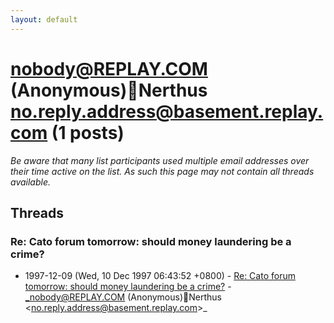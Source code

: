 ```yaml
---
layout: default
---
```


# nobody@REPLAY.COM (Anonymous)Nerthus <no.reply.address@basement.replay.com> (1 posts)

_Be aware that many list participants used multiple email addresses over their time active on the list. As such this page may not contain all threads available._

## Threads

### Re: Cato forum tomorrow: should money laundering be a crime?
+ 1997-12-09 (Wed, 10 Dec 1997 06:43:52 +0800) - [Re: Cato forum tomorrow: should money laundering be a crime?](/archive/1997/12/b5fe2c77cd2a61b4bc48f33d6a43cb38ee10ea6f253975adc6cf30e4b04b06f4) - _nobody@REPLAY.COM (Anonymous)Nerthus \<no.reply.address@basement.replay.com\>_

